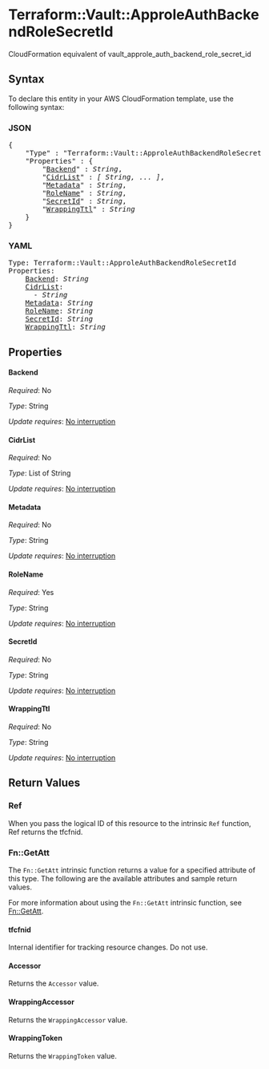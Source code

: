 # Terraform::Vault::ApproleAuthBackendRoleSecretId

CloudFormation equivalent of vault_approle_auth_backend_role_secret_id

## Syntax

To declare this entity in your AWS CloudFormation template, use the following syntax:

### JSON

<pre>
{
    "Type" : "Terraform::Vault::ApproleAuthBackendRoleSecretId",
    "Properties" : {
        "<a href="#backend" title="Backend">Backend</a>" : <i>String</i>,
        "<a href="#cidrlist" title="CidrList">CidrList</a>" : <i>[ String, ... ]</i>,
        "<a href="#metadata" title="Metadata">Metadata</a>" : <i>String</i>,
        "<a href="#rolename" title="RoleName">RoleName</a>" : <i>String</i>,
        "<a href="#secretid" title="SecretId">SecretId</a>" : <i>String</i>,
        "<a href="#wrappingttl" title="WrappingTtl">WrappingTtl</a>" : <i>String</i>
    }
}
</pre>

### YAML

<pre>
Type: Terraform::Vault::ApproleAuthBackendRoleSecretId
Properties:
    <a href="#backend" title="Backend">Backend</a>: <i>String</i>
    <a href="#cidrlist" title="CidrList">CidrList</a>: <i>
      - String</i>
    <a href="#metadata" title="Metadata">Metadata</a>: <i>String</i>
    <a href="#rolename" title="RoleName">RoleName</a>: <i>String</i>
    <a href="#secretid" title="SecretId">SecretId</a>: <i>String</i>
    <a href="#wrappingttl" title="WrappingTtl">WrappingTtl</a>: <i>String</i>
</pre>

## Properties

#### Backend

_Required_: No

_Type_: String

_Update requires_: [No interruption](https://docs.aws.amazon.com/AWSCloudFormation/latest/UserGuide/using-cfn-updating-stacks-update-behaviors.html#update-no-interrupt)

#### CidrList

_Required_: No

_Type_: List of String

_Update requires_: [No interruption](https://docs.aws.amazon.com/AWSCloudFormation/latest/UserGuide/using-cfn-updating-stacks-update-behaviors.html#update-no-interrupt)

#### Metadata

_Required_: No

_Type_: String

_Update requires_: [No interruption](https://docs.aws.amazon.com/AWSCloudFormation/latest/UserGuide/using-cfn-updating-stacks-update-behaviors.html#update-no-interrupt)

#### RoleName

_Required_: Yes

_Type_: String

_Update requires_: [No interruption](https://docs.aws.amazon.com/AWSCloudFormation/latest/UserGuide/using-cfn-updating-stacks-update-behaviors.html#update-no-interrupt)

#### SecretId

_Required_: No

_Type_: String

_Update requires_: [No interruption](https://docs.aws.amazon.com/AWSCloudFormation/latest/UserGuide/using-cfn-updating-stacks-update-behaviors.html#update-no-interrupt)

#### WrappingTtl

_Required_: No

_Type_: String

_Update requires_: [No interruption](https://docs.aws.amazon.com/AWSCloudFormation/latest/UserGuide/using-cfn-updating-stacks-update-behaviors.html#update-no-interrupt)

## Return Values

### Ref

When you pass the logical ID of this resource to the intrinsic `Ref` function, Ref returns the tfcfnid.

### Fn::GetAtt

The `Fn::GetAtt` intrinsic function returns a value for a specified attribute of this type. The following are the available attributes and sample return values.

For more information about using the `Fn::GetAtt` intrinsic function, see [Fn::GetAtt](https://docs.aws.amazon.com/AWSCloudFormation/latest/UserGuide/intrinsic-function-reference-getatt.html).

#### tfcfnid

Internal identifier for tracking resource changes. Do not use.

#### Accessor

Returns the <code>Accessor</code> value.

#### WrappingAccessor

Returns the <code>WrappingAccessor</code> value.

#### WrappingToken

Returns the <code>WrappingToken</code> value.

